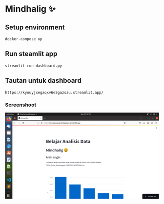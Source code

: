 # Mindhalig ✨

## Setup environment
```
docker-compose up
```

## Run steamlit app
```
streamlit run dashboard.py
```

## Tautan untuk dashboard
```
https://kyouyjxegaqxv6e5gazszu.streamlit.app/
```
### Screenshoot
![Screenshot](https://github.com/mindhalig/analisdata/blob/master/Screenshot%20from%202023-09-30%2002-28-21.png)
